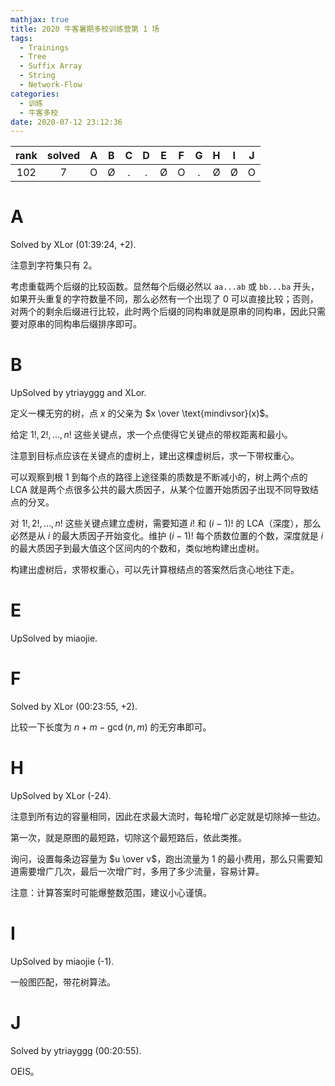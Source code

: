 ```yaml
---
mathjax: true
title: 2020 牛客暑期多校训练营第 1 场
tags:
  - Trainings
  - Tree
  - Suffix Array
  - String
  - Network-Flow
categories:
  - 训练
  - 牛客多校
date: 2020-07-12 23:12:36
---
```


| rank | solved |  A  |  B  |  C  |  D  |  E  |  F  |  G  |  H  |  I  |  J  |
| :--: | :----: | :-: | :-: | :-: | :-: | :-: | :-: | :-: | :-: | :-: | :-: |
| 102  |   7    |  O  |  Ø  |  .  |  .  |  Ø  |  O  |  .  |  Ø  |  Ø  |  O  |

<!--more-->

# A

Solved by XLor (01:39:24, +2).

注意到字符集只有 $2$。

考虑重载两个后缀的比较函数。显然每个后缀必然以 `aa...ab` 或 `bb...ba` 开头，如果开头重复的字符数量不同，那么必然有一个出现了 $0$ 可以直接比较；否则，对两个的剩余后缀进行比较，此时两个后缀的同构串就是原串的同构串，因此只需要对原串的同构串后缀排序即可。

# B

UpSolved by ytriayggg and XLor.

定义一棵无穷的树，点 $x$ 的父亲为 $x \over \text{mindivsor}(x)$。

给定 $1!, 2!, \dots, n!$ 这些关键点，求一个点使得它关键点的带权距离和最小。

注意到目标点应该在关键点的虚树上，建出这棵虚树后，求一下带权重心。

可以观察到根 $1$ 到每个点的路径上途径乘的质数是不断减小的，树上两个点的 LCA 就是两个点很多公共的最大质因子，从某个位置开始质因子出现不同导致结点的分叉。

对 $1!, 2!, \dots, n!$ 这些关键点建立虚树，需要知道 $i!$ 和 $(i-1)!$ 的 LCA（深度），那么必然是从 $i$ 的最大质因子开始变化。维护 $(i-1)!$ 每个质数位置的个数，深度就是 $i$ 的最大质因子到最大值这个区间内的个数和，类似地构建出虚树。

构建出虚树后，求带权重心，可以先计算根结点的答案然后贪心地往下走。

# E

UpSolved by miaojie.

# F

Solved by XLor (00:23:55, +2).

比较一下长度为 $n+m-\gcd(n,m)$ 的无穷串即可。

# H

UpSolved by XLor (-24).

注意到所有边的容量相同，因此在求最大流时，每轮增广必定就是切除掉一些边。

第一次，就是原图的最短路，切除这个最短路后，依此类推。

询问，设置每条边容量为 $u \over v$，跑出流量为 $1$ 的最小费用，那么只需要知道需要增广几次，最后一次增广时，多用了多少流量，容易计算。

注意：计算答案时可能爆整数范围，建议小心谨慎。

# I

UpSolved by miaojie (-1).

一般图匹配，带花树算法。

# J

Solved by ytriayggg (00:20:55).

OEIS。
